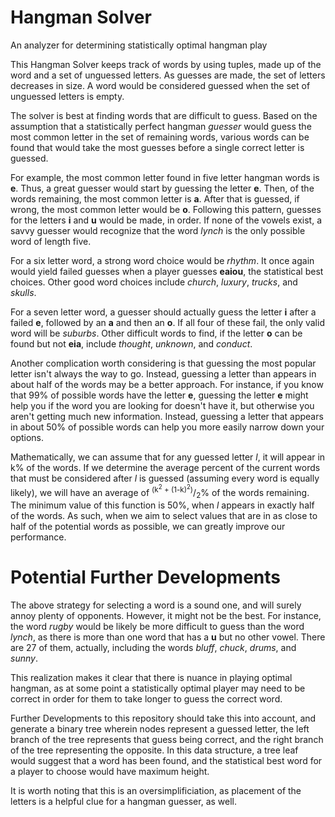 # Hangman Solver
 An analyzer for determining statistically optimal hangman play

This Hangman Solver keeps track of words by using tuples, made up of the word and a set of unguessed letters. As guesses are made, the set of letters decreases in size. A word would be considered guessed when the set of unguessed letters is empty. 

The solver is best at finding words that are difficult to guess. Based on the assumption that a statistically perfect hangman _guesser_ would guess the most common letter in the set of remaining words, various words can be found that would take the most guesses before a single correct letter is guessed. 

For example, the most common letter found in five letter hangman words is **e**. Thus, a great guesser would start by guessing the letter **e**. Then, of the words remaining, the most common letter is **a**. After that is guessed, if wrong, the most common letter would be **o**. Following this pattern, guesses for the letters **i** and **u** would be made, in order. If none of the vowels exist, a savvy guesser would recognize that the word _lynch_ is the only possible word of length five. 

For a six letter word, a strong word choice would be _rhythm_. It once again would yield failed guesses when a player guesses **eaiou**, the statistical best choices. Other good word choices include _church_, _luxury_, _trucks_, and _skulls_. 

For a seven letter word, a guesser should actually guess the letter **i** after a failed **e**, followed by an **a** and then an **o**. If all four of these fail, the only valid word will be _suburbs_. Other difficult words to find, if the letter **o** can be found but not **eia**, include _thought_, _unknown_, and _conduct_. 

Another complication worth considering is that guessing the most popular letter isn't always the way to go. Instead, guessing a letter than appears in about half of the words may be a better approach. For instance, if you know that 99% of possible words have the letter **e**, guessing the letter **e** might help you if the word you are looking for doesn't have it, but otherwise you aren't getting much new information. Instead, guessing a letter that appears in about 50% of possible words can help you more easily narrow down your options.

Mathematically, we can assume that for any guessed letter _l_, it will appear in k% of the words. If we determine the average percent of the current words that must be considered after _l_ is guessed (assuming every word is equally likely), we will have an average of <sup>(k<sup>2</sup> + (1-k)<sup>2</sup>)</sup>/<sub>2</sub>% of the words remaining. The minimum value of this function is 50%, when _l_ appears in exactly half of the words. As such, when we aim to select values that are in as close to half of the potential words as possible, we can greatly improve our performance.

# Potential Further Developments
The above strategy for selecting a word is a sound one, and will surely annoy plenty of opponents. However, it might not be the best. For instance, the word _rugby_ would be likely be more difficult to guess than the word _lynch_, as there is more than one word that has a **u** but no other vowel. There are 27 of them, actually, including the words _bluff_, _chuck_, _drums_, and _sunny_. 

This realization makes it clear that there is nuance in playing optimal hangman, as at some point a statistically optimal player may need to be correct in order for them to take longer to guess the correct word. 

Further Developments to this repository should take this into account, and generate a binary tree wherein nodes represent a guessed letter, the left branch of the tree represents that guess being correct, and the right branch of the tree representing the opposite. In this data structure, a tree leaf would suggest that a word has been found, and the statistical best word for a player to choose would have maximum height. 

It is worth noting that this is an oversimplificiation, as placement of the letters is a helpful clue for a hangman guesser, as well.

